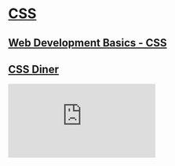 # [CSS](https://github.com/green-fox-academy/teaching-materials/blob/master/preparation/materials/css/css.hu.md)

## [Web Development Basics - CSS](https://www.youtube.com/watch?v=jDBOMsqac0o)

## [CSS Diner](https://flukeout.github.io/#)

![I did it](https://github.com/lendoo73/GreenFoxAcademy/blob/main/2/CSS/CSS_Diner_Where_we_feast_on_CSS_Selectors.pdf)


